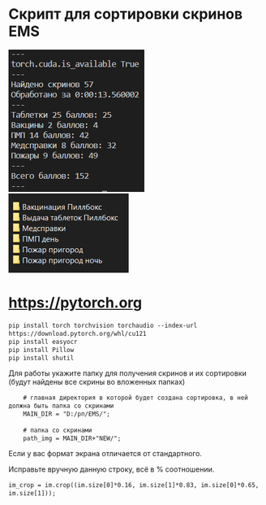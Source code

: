 # Скрипт для сортировки скринов EMS
![example.png](https://github.com/Slayez/emsreader/blob/master/img/example2.png)  
![example2.png](https://github.com/Slayez/emsreader/blob/master/img/example.png)
# https://pytorch.org
```
pip install torch torchvision torchaudio --index-url https://download.pytorch.org/whl/cu121
pip install easyocr
pip install Pillow
pip install shutil
```
Для работы укажите папку для получения скринов и их сортировки (будут найдены все скрины во вложенных папках)
```
    # главная директория в которой будет создана сортировка, в ней должна быть папка со скринами
    MAIN_DIR = "D:/рп/EMS/";

    # папка со скринами
    path_img = MAIN_DIR+"NEW/";
```

Если у вас формат экрана отличается от стандартного.

Исправьте вручную данную строку, всё в % соотношении.
```
im_crop = im.crop((im.size[0]*0.16, im.size[1]*0.83, im.size[0]*0.65, im.size[1]));
```
